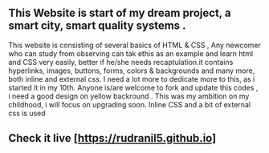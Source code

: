 ## This Website is start of my dream project, a smart city,  smart quality systems  . 

This website is consisting of several basics of HTML & CSS , Any newcomer who can study from observing can tak ethis as an example and learn html and CSS very easily, better if he/she needs recaptulation.it contains hyperlinks, images, buttons, forms, colors & backgrounds and many more, both inline and external css.  I need a lot more to dedicate more to this, as i started it in my 10th.
Anyone is/are welcome to fork and update this codes   ,  i need a good design on yellow backround . This was my ambition on my childhood, i will focus on  upgrading soon. 
Inline CSS and a bit of external css is used
## Check it live [https://rudranil5.github.io]
